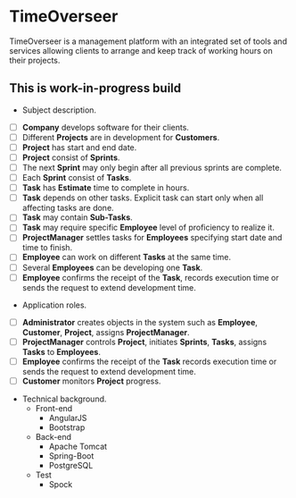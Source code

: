 # TimeOverseer

TimeOverseer is a management platform with an integrated set of tools and services allowing clients to arrange and 
keep track of working hours on their projects.

## This is work-in-progress build

* Subject description.
- [ ] **Company** develops software for their clients.
- [ ] Different **Projects** are in development for **Customers**.
- [ ] **Project** has start and end date.
- [ ] **Project** consist of **Sprints**.
- [ ] The next **Sprint** may only begin after all previous sprints are complete.
- [ ] Each **Sprint** consist of **Tasks**.
- [ ] **Task** has **Estimate** time to complete in hours.
- [ ] **Task** depends on other tasks. Explicit task can start only when all affecting tasks are done.
- [ ] **Task** may contain **Sub-Tasks**.
- [ ] **Task** may require specific **Employee** level of proficiency to realize it.
- [ ] **ProjectManager** settles tasks for **Employees** specifying start date and time to finish.
- [ ] **Employee** can work on different **Tasks** at the same time.
- [ ] Several **Employees** can be developing one **Task**.
- [ ] **Employee** confirms the receipt of the **Task**, records execution time or sends the request to extend development time.

* Application roles.
- [ ] **Administrator** creates objects in the system such as **Employee**, **Customer**, **Project**, assigns **ProjectManager**.
- [ ] **ProjectManager** controls **Project**, initiates **Sprints**, **Tasks**, assigns **Tasks** to **Employees**.
- [ ] **Employee** confirms the receipt of the **Task** records execution time or sends the request to extend development time.
- [ ] **Customer** monitors **Project** progress.

* Technical background.
    * Front-end
        * AngularJS
        * Bootstrap
    * Back-end
        * Apache Tomcat
        * Spring-Boot
        * PostgreSQL
    * Test
        * Spock